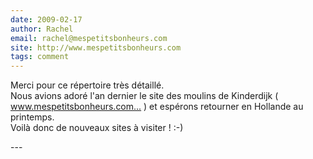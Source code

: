 ```yaml
---
date: 2009-02-17
author: Rachel
email: rachel@mespetitsbonheurs.com
site: http://www.mespetitsbonheurs.com
tags: comment
---
```


<p>Merci pour ce répertoire très détaillé.<br />
Nous avions adoré l'an dernier le site des moulins de Kinderdijk ( <a href="http://www.mespetitsbonheurs.com/moulins-de-kinderdijk-pays-bas-hollande/" title="http://www.mespetitsbonheurs.com/moulins-de-kinderdijk-pays-bas-hollande/" rel="nofollow">www.mespetitsbonheurs.com...</a> ) et espérons retourner en Hollande au printemps. <br />
Voilà donc de nouveaux sites à visiter ! :-)</p>
---